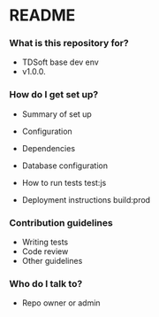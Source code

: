 # README #


### What is this repository for? ###

* TDSoft base dev env
* v1.0.0.

### How do I get set up? ###

* Summary of set up
* Configuration
* Dependencies

* Database configuration
* How to run tests
test:js
* Deployment instructions
build:prod

### Contribution guidelines ###

* Writing tests
* Code review
* Other guidelines

### Who do I talk to? ###

* Repo owner or admin